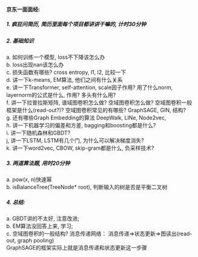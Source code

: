 #### 京东一面面经:  
##### 1. 疯狂问简历, 简历里面每个项目都讲讲干嘛的, 计时30分钟  
##### 2. 基础知识  
a. 如何训练一个模型, loss不下降该怎么办  
b. loss出现nan该怎么办  
c. 损失函数有哪些? cross entropy, l1, l2, 比较一下  
d. 讲一下k-means, EM算法, 他们之间有什么关系  
e. 讲一下Transformer, self-attention, scale因子作用? 用了什么norm, layernorm的公式是什么, 作用? 多头有什么用?     
f. 讲一下拉普拉斯矩阵, 谱域图卷积怎么做? 空域图卷积怎么做? 空域图卷积一般框架是什么(read-out?)? 空域图卷积常见的有哪些? GraphSAGE, GIN, 结构?  
g. 还有哪些Graph Embedding的算法 DeepWalk, LINe, Node2vec,   
h. 讲一下机器学习的偏差和方差, bagging和boosting都是什么?  
i. 讲一下随机森林和GBDT?  
j, 讲一下LSTM, LSTM有几个门, 为什么可以解决梯度消失?    
k. 讲一下word2vec, CBOW, skip-gram都是什么, 负采样技术?    

##### 3. 两道算法题, 用时20分钟  
a. pow(x, n)快速幂  
b. isBalanceTree(TreeNode* root), 判断输入的树是否是平衡二叉树  


##### 4. 总结: 
a. GBDT讲的不太好, 注意改进;  
b. EM算法没回答上来, 学习;  
c. 空域图卷积的一般结构?   消息传递网络： 消息传递=>状态更新=>图读出(read-out, graph pooling)   
GraphSAGE的框架实际上就是消息传递和状态更新这一步骤  
